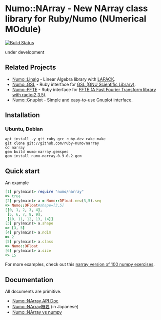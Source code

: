 # Numo::NArray - New NArray class library for Ruby/Numo (NUmerical MOdule)

[![Build Status](https://travis-ci.org/ruby-numo/narray.svg?branch=master)](https://travis-ci.org/ruby-numo/narray)

under development

## Related Projects
* [Numo::Linalg](https://github.com/ruby-numo/linalg) - Linear Algebra library with [LAPACK](http://www.netlib.org/lapack/).
* [Numo::GSL](https://github.com/ruby-numo/gsl) - Ruby interface for [GSL (GNU Scientific Library)](http://www.gnu.org/software/gsl/).
* [Numo::FFTE](https://github.com/ruby-numo/ffte) - Ruby interface for [FFTE (A Fast Fourier Transform library with radix-2,3,5)](http://www.ffte.jp/).
* [Numo::Gnuplot](https://github.com/ruby-numo/gnuplot) - Simple and easy-to-use Gnuplot interface.

## Installation
### Ubuntu, Debian
```shell
apt install -y git ruby gcc ruby-dev rake make
git clone git://github.com/ruby-numo/narray
cd narray
gem build numo-narray.gemspec
gem install numo-narray-0.9.0.2.gem
```

## Quick start
An example
```ruby
[1] pry(main)> require "numo/narray"
=> true
[2] pry(main)> a = Numo::DFloat.new(3,5).seq
=> Numo::DFloat#shape=[3,5]
[[0, 1, 2, 3, 4],
 [5, 6, 7, 8, 9],
 [10, 11, 12, 13, 14]]
[3] pry(main)> a.shape
=> [3, 5]
[4] pry(main)> a.ndim
=> 2
[5] pry(main)> a.class
=> Numo::DFloat
[6] pry(main)> a.size
=> 15
```
For more examples, check out this [narray version of 100 numpy exercises](https://github.com/ruby-numo/narray/wiki/100-narray-exercises).

## Documentation

All documents are primitive.

* [Numo::NArray API Doc](http://ruby-numo.github.io/narray/narray/frames.html)
* [Numo::NArray概要](https://github.com/ruby-numo/narray/wiki/Numo::NArray%E6%A6%82%E8%A6%81) (in Japanese)
* [Numo::NArray vs numpy](https://github.com/ruby-numo/narray/wiki/Numo-vs-numpy)
